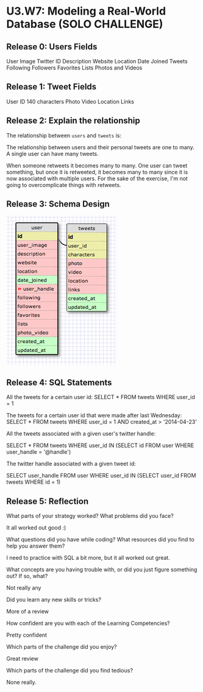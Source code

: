# U3.W7: Modeling a Real-World Database (SOLO CHALLENGE)

## Release 0: Users Fields
<!-- Identify the fields Twitter collects data for -->
User Image
Twitter ID
Description
Website
Location
Date Joined
Tweets
Following
Followers
Favorites
Lists
Photos and Videos

## Release 1: Tweet Fields
<!-- Identify the fields Twitter uses to represent/display a tweet. What are you required or allowed to enter? -->
User ID
140 characters
Photo
Video
Location
Links

## Release 2: Explain the relationship
The relationship between `users` and `tweets` is: 
<!-- because... -->

The relationship between users and their personal tweets are one to many. A single user can have many tweets.

When someone retweets it becomes many to many. One user can tweet something, but once it is retweeted, it becomes many to many since it is now associated with multiple users. For the sake of the exercise, I'm not going to overcomplicate things with retweets.

## Release 3: Schema Design
<!-- Include your image (inline) of your schema -->
![my schema](https://github.com/ClarkGH/phase_0_unit_3/blob/master/week_7/images/SQL_solo.jpg?raw=true)

## Release 4: SQL Statements
<!-- Include your SQL Statements. How can you make markdown files show blocks of code? -->

All the tweets for a certain user id: SELECT * FROM tweets WHERE user_id = 1

The tweets for a certain user id that were made after last Wednesday: SELECT * FROM tweets WHERE user_id = 1 AND created_at > '2014-04-23'


All the tweets associated with a given user's twitter handle:

SELECT * FROM tweets WHERE user_id IN (SELECT id FROM user WHERE user_handle = '@handle')

The twitter handle associated with a given tweet id:

SELECT user_handle FROM user WHERE user_id IN (SELECT user_id FROM tweets WHERE id = 1)

## Release 5: Reflection
<!-- Be sure to add your reflection here!!! -->
What parts of your strategy worked? What problems did you face?

It all worked out good :)

What questions did you have while coding? What resources did you find to help you answer them?

I need to practice with SQL a bit more, but it all worked out great.

What concepts are you having trouble with, or did you just figure something out? If so, what?

Not really any

Did you learn any new skills or tricks?

More of a review

How confident are you with each of the Learning Competencies?

Pretty confident

Which parts of the challenge did you enjoy?

Great review

Which parts of the challenge did you find tedious?

None really.
